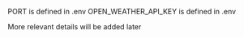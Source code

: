 PORT is defined in .env
OPEN_WEATHER_API_KEY is defined in .env

More relevant details will be added later
